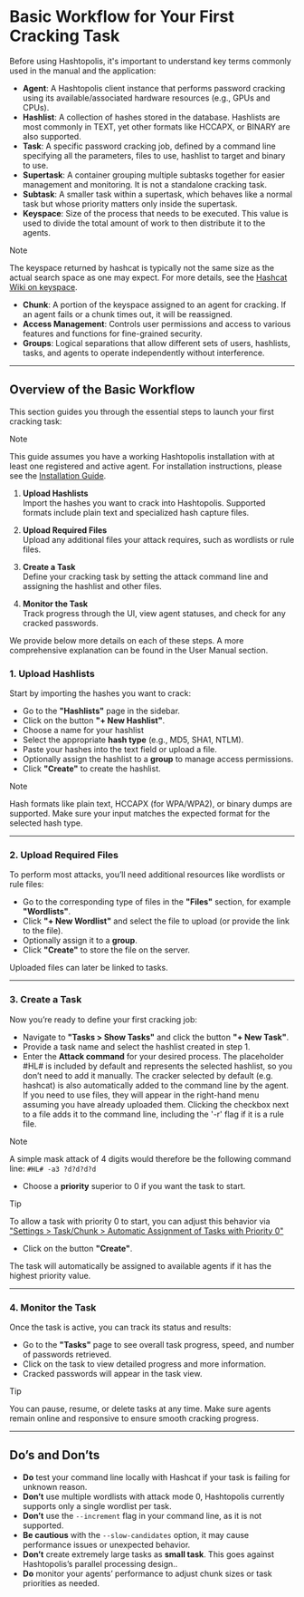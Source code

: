 # Basic Workflow for Your First Cracking Task

Before using Hashtopolis, it's important to understand key terms commonly used in the manual and the application:

- **Agent**: A Hashtopolis client instance that performs password cracking using its available/associated hardware resources (e.g., GPUs and CPUs).
- **Hashlist**: A collection of hashes stored in the database. Hashlists are most commonly in TEXT, yet other formats like HCCAPX, or BINARY are also supported.
- **Task**: A specific password cracking job, defined by a command line specifying all the parameters, files to use, hashlist to target and binary to use.
- **Supertask**: A container grouping multiple subtasks together for easier management and monitoring. It is not a standalone cracking task.
- **Subtask**: A smaller task within a supertask, which behaves like a normal task but whose priority matters only inside the supertask.
- **Keyspace**: Size of the process that needs to be executed. This value is used to divide the total amount of work to then distribute it to the agents. 
> [!NOTE]  
> The keyspace returned by hashcat is typically not the same size as the actual search space as one may expect. For more details, see the [Hashcat Wiki on keyspace](https://hashcat.net/wiki/doku.php?id=frequently_asked_questions#what_is_a_keyspace).
- **Chunk**: A portion of the keyspace assigned to an agent for cracking. If an agent fails or a chunk times out, it will be reassigned.
- **Access Management**: Controls user permissions and access to various features and functions for fine-grained security.
- **Groups**: Logical separations that allow different sets of users, hashlists, tasks, and agents to operate independently without interference.

---

## Overview of the Basic Workflow

This section guides you through the essential steps to launch your first cracking task:

> [!NOTE]  
> This guide assumes you have a working Hashtopolis installation with at least one registered and active agent. For installation instructions, please see the [Installation Guide](../installation_guidelines/basic_install.md).


1. **Upload Hashlists**  
   Import the hashes you want to crack into Hashtopolis. Supported formats include plain text and specialized hash capture files.

2. **Upload Required Files**  
   Upload any additional files your attack requires, such as wordlists or rule files.

3. **Create a Task**  
   Define your cracking task by setting the attack command line and assigning the hashlist and other files.

4. **Monitor the Task**  
   Track progress through the UI, view agent statuses, and check for any cracked passwords.

We provide below more details on each of these steps. A more comprehensive explanation can be found in the User Manual section.

### 1. Upload Hashlists

Start by importing the hashes you want to crack:

- Go to the **"Hashlists"** page in the sidebar.
- Click on the button **"+ New Hashlist"**.
- Choose a name for your hashlist
- Select the appropriate **hash type** (e.g., MD5, SHA1, NTLM).
- Paste your hashes into the text field or upload a file.
- Optionally assign the hashlist to a **group** to manage access permissions.
- Click **"Create"** to create the hashlist.

> [!NOTE]
> Hash formats like plain text, HCCAPX (for WPA/WPA2), or binary dumps are supported. Make sure your input matches the expected format for the selected hash type.

---

### 2. Upload Required Files

To perform most attacks, you’ll need additional resources like wordlists or rule files:

- Go to the corresponding type of files in the **"Files"** section, for example **"Wordlists"**.
- Click **"+ New Wordlist"** and select the file to upload (or provide the link to the file).
- Optionally assign it to a **group**.
- Click **"Create"** to store the file on the server.

Uploaded files can later be linked to tasks.

---

### 3. Create a Task

Now you’re ready to define your first cracking job:

- Navigate to **"Tasks > Show Tasks"** and click the button **"+ New Task"**.
- Provide a task name and select the hashlist created in step 1.
- Enter the **Attack command** for your desired process. The placeholder #HL# is included by default and represents the selected hashlist, so you don’t need to add it manually. The cracker selected by default (e.g. hashcat) is also automatically added to the command line by the agent. If you need to use files, they will appear in the right-hand menu assuming you have already uploaded them. Clicking the checkbox next to a file adds it to the command line, including the '-r' flag if it is a rule file.
> [!NOTE]
> A simple mask attack of 4 digits would therefore be the following command line:
> ```#HL# -a3 ?d?d?d?d```
- Choose a **priority** superior to 0 if you want the task to start.
> [!TIP]
> To allow a task with priority 0 to start, you can adjust this behavior via ["Settings > Task/Chunk > Automatic Assignment of Tasks with Priority 0"](./settings_and_configuration.md#command-line-misc) 
- Click on the button **"Create"**.



The task will automatically be assigned to available agents if it has the highest priority value.

---

### 4. Monitor the Task

Once the task is active, you can track its status and results:

- Go to the **"Tasks"** page to see overall task progress, speed, and number of passwords retrieved.
- Click on the task to view detailed progress and more information.
- Cracked passwords will appear in the task view.

> [!TIP]
> You can pause, resume, or delete tasks at any time. Make sure agents remain online and responsive to ensure smooth cracking progress.


---

## Do’s and Don’ts

- **Do** test your command line locally with Hashcat if your task is failing for unknown reason.
- **Don’t** use multiple wordlists with attack mode 0, Hashtopolis currently supports only a single wordlist per task.
- **Don’t** use the `--increment` flag in your command line, as it is not supported.
- **Be cautious** with the `--slow-candidates` option, it may cause performance issues or unexpected behavior.
- **Don’t** create extremely large tasks as **small task**. This goes against Hashtopolis’s parallel processing design..
- **Do** monitor your agents’ performance to adjust chunk sizes or task priorities as needed.

